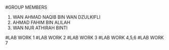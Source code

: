 #GROUP MEMBERS 

1. WAN AHMAD NAQIB BIN WAN DZULKIFLI
2. AHMAD FAHIM BIN ALILAH
3. WAN NUR ATHIRAH BINTI 

#LAB WORK 1
#LAB WORK 2
#LAB WORK 3
#LAB WORK 4,5,6
#LAB WORK 7
